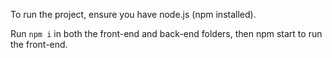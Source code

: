 To run the project, ensure you have node.js (npm installed).

Run ```npm i``` in both the front-end and back-end folders, then npm start to run the front-end.

